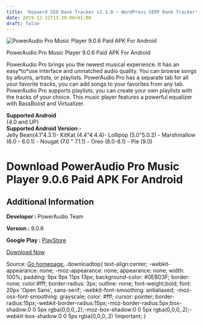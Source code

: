 ```yaml
---
title: 'Keyword SEO Rank Tracker v2.1.0 – WordPress SERP Rank Tracker'
date: 2019-12-31T13:39:00+01:00
draft: false
---
```


![PowerAudio Pro Music Player 9.0.6 Paid APK For Android](https://i2.wp.com/apkhome.net/wp-content/uploads/2019/11/PowerAudio-Pro-Music-Player-9.0.6-Paid.png "PowerAudio Pro Music Player 9.0.6 Paid APK For Android")

  

PowerAudio Pro Music Player 9.0.6 Paid APK For Android

PowerAudio Pro brings you the newest musical experience. It has an easy\*to\*use interface and unmatched audio quality. You can browse songs by albums, artists, or playlists. PowerAudio Pro has a separate tab for all your favorite tracks, you can add songs to your favorites from any tab. PowerAudio Pro supports playlists, you can create your own playlists with the tracks of your choice. This music player features a powerful equalizer with BassBoost and Virtualizer.

**Supported Android**  
{4.0 and UP}  
**Supported Android Version**:-  
Jelly Bean(4.1"4.3.1)- KitKat (4.4"4.4.4)- Lollipop (5.0"5.0.2) - Marshmallow (6.0 - 6.0.1) - Nougat (7.0 " 7.1.1) - Oreo (8.0-8.1) - Pie (9.0)

Download PowerAudio Pro Music Player 9.0.6 Paid APK For Android
===============================================================

Additional Information
----------------------

**Developer :** PowerAudio Team

**Version :** 9.0.6

**Google Play :** [PlayStore](https://play.google.com/store/apps/details?id=xsoftstudio.musicplayer.pro)

  

[Download Now](https://store4app.co/post/poweraudio-pro-music-player-9-0-6-paid-apk-for-android_1573927107)

  
Source: [Go homepage.](https://store4app.co/post/poweraudio-pro-music-player-9-0-6-paid-apk-for-android_1573927107) .downloadtop{ text-align:center; -webkit-appearance: none; -moz-appearance: none; appearance: none; width: 100%; padding: 9px 9px 11px 13px; background-color: #0EBD3F; border: none; color:#fff; border-radius: 3px; outline: none; font-weight;bold; font: 20px 'Open Sans', sans-serif; -webkit-font-smoothing: antialiased; -moz-osx-font-smoothing: grayscale; color: #fff; cursor: pointer; border-radius:15px;-webkit-border-radius:15px;-moz-border-radius:5px;box-shadow:0 0 5px rgba(0,0,0,.2);-moz-box-shadow:0 0 5px rgba(0,0,0,.2);-webkit-box-shadow:0 0 5px rgba(0,0,0,.2) !important; }